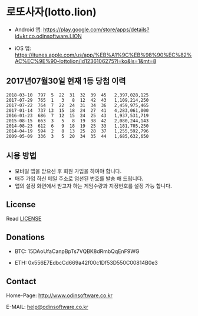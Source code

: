 # 로또사자(lotto.lion)

- Android 앱: https://play.google.com/store/apps/details?id=kr.co.odinsoftware.LION

- iOS 앱: https://itunes.apple.com/us/app/%EB%A1%9C%EB%98%90%EC%82%AC%EC%9E%90-lottolion/id1236106275?l=ko&ls=1&mt=8

## 2017년07월30일 현재 1등 당첨 이력

```
2018-03-10  797  5  22  31  32  39  45   2,397,028,125
2017-07-29	765	 1	 3	 8 	12	42	43	 1,109,214,250 
2017-07-22	764	 7	22	24	31	34	36	 2,459,975,465 
2017-01-14	737	13	15	18	24	27	41	 4,283,061,000 
2016-01-23	686	 7	12	15	24	25	43	 1,937,531,719 
2015-08-15	663	 3	 5	 8	19	38	42	 2,080,244,143 
2014-08-23	612	 6	 9	18	19	25	33	 1,181,705,250 
2014-04-19	594	 2	 8	13	25	28	37	 1,255,592,796 
2009-05-09	336	 3	 5	20	34	35	44	 1,685,632,650 
```

## 시용 방법

- 모바일 앱을 받으신 후 회원 가입을 하여야 합니다.
- 매주 가입 하신 메일 주소로 엄선된 번호를 발송 해 드립니다.
- 앱의 설정 화면에서 받고자 하는 게임수량과 지정번호를 설정 가능 합니다.


## License

Read [LICENSE](LICENSE)

## Donations

- BTC: 15DAoUfaCanpBpTs7VQBK8dRmbQqEnF9WG

- ETH: 0x556E7EdbcCd669a42f00c1Df53D550C00814B0e3

## Contact

Home-Page: http://www.odinsoftware.co.kr

E-MAIL: help@odinsoftware.co.kr

